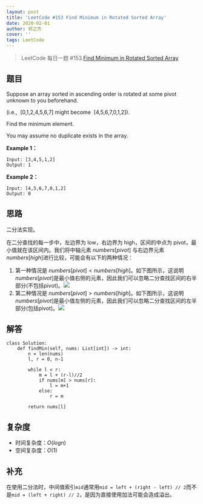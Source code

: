 ```yaml
---
layout: post
title: 'LeetCode #153 Find Minimum in Rotated Sorted Array'
date: 2020-02-01
author: 郑之杰
cover: ''
tags: LeetCode
---
```


> LeetCode 每日一题 #153.[Find Minimum in Rotated Sorted Array](https://leetcode-cn.com/problems/find-minimum-in-rotated-sorted-array/)

## 题目
Suppose an array sorted in ascending order is rotated at some pivot unknown to you beforehand.

(i.e.,  [0,1,2,4,5,6,7] might become  [4,5,6,7,0,1,2]).

Find the minimum element.

You may assume no duplicate exists in the array.

**Example 1：**
```
Input: [3,4,5,1,2] 
Output: 1
```

**Example 2：**
```
Input: [4,5,6,7,0,1,2]
Output: 0
```

## 思路
二分法实现。

在二分查找的每一步中，左边界为 low，右边界为 high，区间的中点为 pivot，最小值就在该区间内。我们将中轴元素 $\textit{numbers}[\textit{pivot}]$ 与右边界元素 $\textit{numbers}[\textit{high}]$进行比较，可能会有以下的两种情况：
1. 第一种情况是 $\textit{numbers}[\textit{pivot}] < \textit{numbers}[\textit{high}]$。如下图所示，这说明 $\textit{numbers}[\textit{pivot}]$是最小值右侧的元素，因此我们可以忽略二分查找区间的右半部分(不包括pivot)。![](https://assets.leetcode-cn.com/solution-static/jianzhi_11/2.png)
2. 第二种情况是 $\textit{numbers}[\textit{pivot}] > \textit{numbers}[\textit{high}]$。如下图所示，这说明 $\textit{numbers}[\textit{pivot}]$是最小值左侧的元素，因此我们可以忽略二分查找区间的左半部分(包括pivot)。![](https://assets.leetcode-cn.com/solution-static/jianzhi_11/3.png)


## 解答
```
class Solution:
    def findMin(self, nums: List[int]) -> int:
        n = len(nums)
        l, r = 0, n-1
        
        while l < r:
            m = l + (r-l)//2
            if nums[m] > nums[r]:
                l = m+1
            else:
                r = m

        return nums[l]
```

## 复杂度
- 时间复杂度：$O(logn)$
- 空间复杂度：$O(1)$

## 补充
在使用二分法时，中间值索引`mid`通常用`mid = left + (right - left) // 2`而不是`mid = (left + right) // 2`，是因为直接使用加法可能会造成溢出。